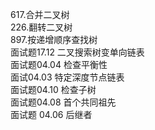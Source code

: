 617.合并二叉树 <br>
226.翻转二叉树 <br>
897.按递增顺序查找树 <br>
面试题17.12 二叉搜索树变单向链表 <br>
面试题04.04 检查平衡性 <br>
面试04.03 特定深度节点链表 <br>
面试题04.10 检查子树 <br>
面试题04.08 首个共同祖先 <br>
面试题 04.06 后继者 <br>
